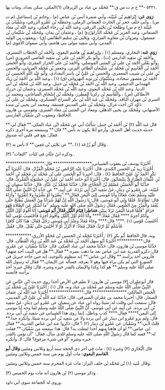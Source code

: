 ٥٣٢١ -** خ م ت س ق:** مُحَمَّد بن عباد بن الزبرقان (٦)المكي، سكن بغداد، ومات بها.

**رَوَى عَن:** إِبْرَاهِيم بْن عُيَيْنَة، وأبي ضمرة أنس بْن عياض (م) ، وحاتم بْن إسماعيل (م ت س) ، وأبي خلف حجر بْن الحارث الغساني الرملي، وحنظلة بْن عَمْرو الزرقي، وسُفْيَان بْن عُيَيْنَة (خ م س) وطلحة بْن يَحْيَى الزرقي، وعبد الله بْن رجاء المكي، وعبد الله بْن معاذ الصنعاني، وعبد العزيز بْن مُحَمَّد الدَّراوَرْدِيّ (م) ، وعثمان بْن يمان، ومُحَمَّد بْن سُلَيْمان بْن مسمول، ومروان بْن معاوية الفزاري، ويَحْيَى بْن سليم الطائفي (ق) ، ويعقوب بن الوليد المدني، وأبي سَعِيد مولى بني هاشم، وأبي صفوان الأُمَوِي (م) .

**رَوَى عَنه:** البخاري، ومسلم (١) ، وإبراهيم بْن هاشم البغوي، وأَحْمَد بْن الخطاب التستري، وأَحْمَد بْن سَعِيد الدارمي (ت) ، وأَبُو بكر أَحْمَد بْن علي بْن سَعِيد القاضي المروزي (س) ،وأَبُو يَعْلَى أَحْمَد بْن علي بْن المثنى الموصلي، وأَحْمَد بْن علي الخزاز المقرئ، وأَبُو الْحَسَن أَحْمَد بْن الْقَاسِمِ بْن مُحَمَّد بْن سُلَيْمان الطائي البرتي، وجعفر بْن مُحَمَّد الفريابي، والحسن بْن علي بْن شبيب المعمري، والحسن بْن عَلِيِّ بْن ياسر البغدادي، وأَبُو عَبْد اللَّهِ الحسين بْن أَحْمَد بْن منصور سجادة، وسُلَيْمان بْن توبة النهرواني (ق) (١) ، وعبد اللَّهِ بن أَحْمَدَ بْن زياد الهمذاني الدحيمي، وعبد اللَّه بْن أَحْمَد بْن مُحَمَّد بْن حنبل، وعبد الله بْن مُحَمَّد بْن أَبي الدنيا، وعبد الله بْن مُحَمَّد البغوي، وعبد اللَّه بْن مُحَمَّد السمري، وعثمان بْن خرزاذ الأنطاكي (س) ، والْقَاسِمِ بْن زكريا المطرز، ومُحَمَّد بْن إِسْحَاق الصاغاني، ومحمد بْن السري بْن مهران الناقد، ومُحَمَّد بْن عَبد اللَّه بْن بكر السراج العسكري، ومُحَمَّد بْن علي بْن دَاوُد ابْن أخت غزال، ومُحَمَّد بْن علي المديني فستقة، ومحمد ابن يحيى بْن مندة الأصبهاني، ومُحَمَّد بن يحيى الذهلي، ومعاذ ابن المثنى بْن معاذ العنبري، وموسى بن هارون الحافظ، ويعقوب ابْن سُفْيَان الفارسي.

قال عَبد اللَّهِ (٢) بْن أَحْمَد بْن حنبل: سَأَلتُ أبي عن مُحَمَّد ابْن عباد المكي،** فقال لي:** حديثه حديث أهل الصدق، وأرجو أنلا يكون به بأس.** قال:** وسمعته مرة أخرى ذكره فقال: يقع في قلبي أنه صدوق.

وَقَال أَبُو زُرْعَة (١) ،** عن يَحْيَى بْن مَعِين:** لا بأس به (٢) .

وذكره ابنُ حِبَّان في كتاب "الثقات" (٣) .

أَخْبَرَنَا يوسف بْن يعقوب الشيباني،****************** قال:****************** أَخْبَرَنَا زيد بْن الحسن الكندي، قال: أَخْبَرَنَا عَبْد الرَّحْمَنِ بْنُ مُحَمَّدٍ الْقَزَّازُ، قال: أَخْبَرَنَا أَبُو بَكْرٍ أَحْمَدُ بْنُ عَلِيّ الحافظ (٤) ، قال: أخبرنا أَبُو الْحَسَن علي بْن مُحَمَّد بْن مُحَمَّدِ بْنِ أَحْمَدَ بْنِ عُثْمَانَ الطَّرَازِيُّ بِنَيْسَابُورَ، قال: أَخْبَرَنَا أَبُو حامد أَحْمَد بْن عَلِيِّ بْن حَسْنَوَيْهِ الْمُقْرِئُ، قال: حَدَّثَنَا أَبُو الْحُسَيْنِ مُسْلِمُ بْنُ الْحَجَّاجِ، قال: حَدَّثَنَا مُحَمَّدُ بْنُ عَبَّادٍ، قال: حَدَّثَنَا سفيان بْن عُيَيْنَة، عَن عَمْرو بْنِ دِينَارٍ، عَنْ سَعِيد ابْنُ أَبي بُرْدَةَ، عَن أَبِيهِ،** عن جَدِّهِ أَنَّ النَّبِيَّ صَلَّى اللَّهُ عَلَيْهِ وسَلَّمَ بَعَثَ مُعَاذًا وأَبَا مُوسَى إلِىَ الْيَمَنِ فَقَالَ:** "يَسِّرُوا أَوْ بَشِّرُوا ولا تُنَفِّرُوا "وأَرَاهُ قال: تَطَاوُعًا. فَلَمَّا ولِي أَبُو مُوسَى، قال: يَا رَسُولَ اللَّهِ إِنَّ لَهُمْ شَرَابًا مِنْ الْعَسَلِ يُطْبَخُ حَتَّى يُعْقَدَ والْمِزْرُ مِنْ الشَّعِيرِ، فَقَالَ رَسُولُ اللَّهِ صلى الله عليه وسلم "ما أَسْكَرَ عَنِ الصَّلاةِ فَهُوَ حَرَامٌ "فَلَمَّا قَدِمَا الْيَمَنَ نَزَلا بِيتَيْنِ،**فتناطرا قِيَامَ اللَّيْلِ فَقَالَ أَبُو مُوسَى:** أَنَا أَقُومُ أَوَّلَ اللَّيْلِ وأَنَامُ آخِرَهُ.**** فَقَالَ مُعَاذٌ:**** وأَنَا أَنَامُ أَوَّلَ اللَّيْلِ وأَقُومُ آخِرَهُ فَأَحْتَسِبُ نَوْمِي كَمَا أَحْتَسِبُ قَوْمِي (١) .**** قال:**** وجَاءَ مُعَاذٌ وعِنْدَ أَبِي مُوسَى رَجُلٌ فَقَالَ: هَذَا كَانَ كَافِرًا فَأَسْلَمَ ثُمَّ ارْتَدَّ، فَقَالَ مُعَاذٌ: لا أَنْزَلُ أَوْ لا أَجْلِسُ حَتَّى يُقْتَلَ. قال: فَقُتِلَ.

وبه، قال الحافظ أَبُو بكر (٢) : أَخْبَرَنَا مُحَمَّد بْن الحسين بْن مُحَمَّد الأزرق،************ قال:************ أَخْبَرَنَا أَبُو سهل أَحْمَد بْن مُحَمَّد بْن عَبد اللَّهِ بْن زِيَاد الْقَطَّان، قال: حَدَّثَنَا موسى بْن هارون، قال: حَدَّثَنَا محمد ابن عباد المكي، قال: حَدَّثَنَا سُفْيَان، عن عَمْرو، قال: ذكرو القدرية عند ابن عباس بعد ما ذهب بصره،** فقال:** هل في البيت أحد منهم؟ فأروني آخذ برأسه.** وَقَال ابن عباس:** إنه منظوم بالتوحيد، إنه حين جاءه جبريل في الصورة التي لم يكن يراه فيها وهو لا يعرفه، فسأله عن الإيمان،** فقال له رسول الله صلى اللَّهُ عليه وسلم:** هو كذا وكذا والإيمان بالقدر خيره وشره. قال: وَقَال غيره: أخذ برأسه فأنصبه.

قال أبوعِمْران (٣) موسى بْن هارون: لا نعلم في الأرض أحدا روى حديث ابْنِ عَبَّاسٍ عَنِ النَّبِيِّ صَلَّى اللَّهُ عليه وسلم غير مُحَمَّد بن عباد.وبه، قال (١) : أَخْبَرَنَا عَلِيّ بْن مُحَمَّد بْن الْحَسَن المالكي،**************** قال:**************** أَخْبَرَنَا عَبد اللَّه بْن عثمان الصفار، قال: أخبرنا محمد بن عِمْران الصيرفي، قال: حَدَّثَنَا عَبد اللَّهِ بْن عَلِيِّ ابْن المديني، قال: سمعت أبي وقلت له: شيئا رواه ابن عباد عن سفيان عن عَمْرو ابن دِينَارٍ، عَنْ سَعِيد بْنِ أَبي بردة، عَن أَبِيهِ عَن أَبِي مُوسَى، أَنَّ النَّبِيَّ صَلَّى اللَّهُ عليه وسلم لما وجه أبا موسى إلى اليمن؟**** فقال:**** كذب وباطل، إنما روى هذا الشيباني عن سَعِيد بْن أَبي بردة. قال: ولم يرو عَمْرو ابن دينار عَن أبي بردة ولا عن سَعِيد بْن أَبي بردة شيئا، وأنكره جدا.** قلتُ لأبي:** وسُفْيَان عن عَمْرو بْن دينار (٢) ؟ قال: ذكروا عند ابن عباس القدرية،** فقال ابن عباس:** لو أن هاهنا منهم أحدا لفعلت به؟ قال: هذا سمعته من سُفْيَان.** فقلت له:** ففيه كما قال رَسُولُ اللَّهِ صلى الله عليه وسلم للذي سأل، فقال: "أن تؤمن بالقدر خيره وشره "أو في شيء مرفوع؟ قال: لا، وأنكره.

قال الْبُخَارِي (٣) وغيره (٤) : مات فِي آخر ذي الحجة سنة أربع وثلاثين ومئتين.**وَقَال أبو القاسم البغوي:** مات أول يوم من سنة خمس وثلاثين ومئتين.

وَقَال عُبَيد (١) بْن مُحَمَّد بْن خلف البزاز: مات غرة المحرم سنة خمس وثلاثين ومئتين.

وذكر موسى (٢) بْن هارون أنه مات يوم الخميس (٣) .

وروى له الجماعة سوى أبي داود.